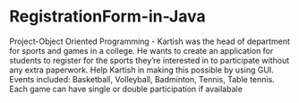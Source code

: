 # RegistrationForm-in-Java
Project-Object Oriented Programming - Kartish was the head of department for sports and games in a college. He wants to create an application for students to register for the sports they’re interested in to participate without any extra paperwork. Help Kartish in making this possible by using GUI. Events included: Basketball, Volleyball, Badminton, Tennis, Table tennis. Each game can have single or double participation if availabale
